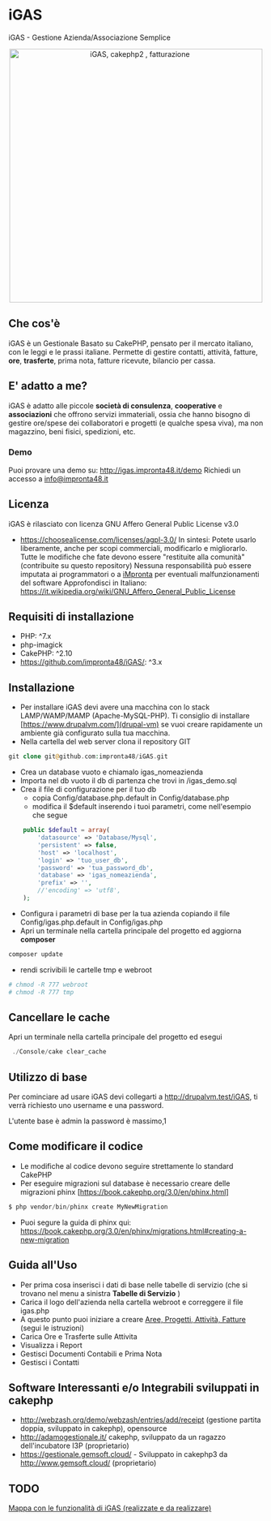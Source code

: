 # iGAS
iGAS - Gestione Azienda/Associazione Semplice

<p align="center">
<img width="500" alt="iGAS, cakephp2 , fatturazione" src="https://owncloud.impronta48.it/index.php/s/4XnJ6GtHQykKcrn/preview">
</p>

## Che cos'è
iGAS è un Gestionale Basato su CakePHP, pensato per il mercato italiano, con le leggi e le prassi italiane.
Permette di gestire contatti, attività, fatture, **ore**, **trasferte**, prima nota, fatture ricevute, bilancio per cassa.

## E' adatto a me?
 iGAS è adatto alle piccole **società di consulenza**, **cooperative** e **associazioni** che offrono servizi immateriali, ossia che hanno bisogno di gestire ore/spese dei collaboratori e progetti (e qualche spesa viva), ma non magazzino, beni fisici, spedizioni, etc.

### Demo
Puoi provare una demo su: http://igas.impronta48.it/demo
Richiedi un accesso a info@impronta48.it

## Licenza
iGAS è rilasciato con licenza GNU Affero General Public License v3.0
- https://choosealicense.com/licenses/agpl-3.0/
In sintesi:
	Potete usarlo liberamente, anche per scopi commerciali, modificarlo e migliorarlo.
	Tutte le modifiche che fate devono essere "restituite alla comunità" (contribuite su questo repository)
	Nessuna responsabilità può essere imputata ai programmatori o a [iMpronta](http://impronta48.it) per eventuali malfunzionamenti del software
Approfondisci in Italiano: https://it.wikipedia.org/wiki/GNU_Affero_General_Public_License

## Requisiti di installazione

- PHP: ^7.x
- php-imagick
- CakePHP: ^2.10
- https://github.com/impronta48/iGAS/: ^3.x

## Installazione
- Per installare iGAS devi avere una macchina con lo stack LAMP/WAMP/MAMP (Apache-MySQL-PHP). Ti consiglio di installare [https://www.drupalvm.com/](drupal-vm) se vuoi creare rapidamente un ambiente già configurato sulla tua macchina.
- Nella cartella del web server clona il repository GIT

```php
git clone git@github.com:impronta48/iGAS.git
```
- Crea un database vuoto e chiamalo igas_nomeazienda
- Importa nel db vuoto il db di partenza che trovi in /igas_demo.sql
- Crea il file di configurazione per il tuo db 
	- copia Config/database.php.default in Config/database.php
	- modifica il $default inserendo i tuoi parametri, come nell'esempio che segue

```php
	public $default = array(
		'datasource' => 'Database/Mysql',
		'persistent' => false,
		'host' => 'localhost',
		'login' => 'tuo_user_db',
		'password' => 'tua_password_db',		
		'database' => 'igas_nomeazienda',
		'prefix' => '',
		//'encoding' => 'utf8',
	);
```
- Configura i parametri di base per la tua azienda copiando il file Config/igas.php.default in Config/igas.php 
- Apri un terminale nella cartella principale del progetto ed aggiorna **composer**
```php
composer update
```
- rendi scrivibili le cartelle tmp e webroot
```php
# chmod -R 777 webroot
# chmod -R 777 tmp
```

## Cancellare le cache
Apri un terminale nella cartella principale del progetto ed esegui
```php
 ./Console/cake clear_cache
```

## Utilizzo di base
Per cominciare ad usare iGAS devi collegarti a http://drupalvm.test/iGAS, ti verrà richiesto uno username e una password.

L'utente base è admin la password è massimo,1

## Come modificare il codice
- Le modifiche al codice devono seguire strettamente lo standard CakePHP
- Per eseguire migrazioni sul database è necessario creare delle migrazioni phinx [https://book.cakephp.org/3.0/en/phinx.html]
```php
$ php vendor/bin/phinx create MyNewMigration
```
- Puoi segure la guida di phinx qui: https://book.cakephp.org/3.0/en/phinx/migrations.html#creating-a-new-migration

## Guida all'Uso
- Per prima cosa inserisci i dati di base nelle tabelle di servizio (che si trovano nel menu a sinistra __Tabelle di Servizio__ )
- Carica il logo dell'azienda nella cartella webroot e correggere il file igas.php
- A questo punto puoi iniziare a creare [Aree, Progetti, Attività, Fatture](docs/dati.md) (segui le istruzioni)
- Carica Ore e Trasferte sulle Attivita
- Visualizza i Report 
- Gestisci Documenti Contabili e Prima Nota
- Gestisci i Contatti

## Software Interessanti e/o Integrabili sviluppati in cakephp
- http://webzash.org/demo/webzash/entries/add/receipt (gestione partita doppia, sviluppato in cakephp), opensource
- http://adamogestionale.it/ cakephp, sviluppato da un ragazzo dell'incubatore I3P (proprietario)
- https://gestionale.gemsoft.cloud/ - Sviluppato in cakephp3 da http://www.gemsoft.cloud/ (proprietario)

## TODO
[Mappa con le funzionalità di iGAS (realizzate e da realizzare)](https://owncloud.impronta48.it/index.php/s/rKk7jTKzmQQWNkj#pdfviewer)
